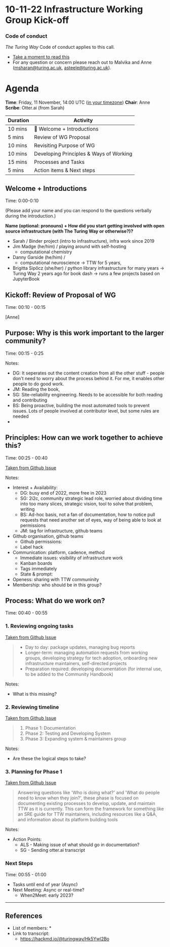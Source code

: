 # 10-11-22 Infrastructure Working Group Kick-off

### Code of conduct

_The Turing Way_ Code of conduct applies to this call.
* [Take a moment to read this](https://github.com/alan-turing-institute/the-turing-way/blob/master/CODE_OF_CONDUCT.md)
* For any question or concern please reach out to Malvika and Anne (msharan@turing.ac.uk, asteele@turing.ac.uk).

# Agenda

**Time**: Friday, 11 November, 14:00 UTC ([in your timezone](https://arewemeetingyet.com/london/2022-11-11/14:00))
**Chair**: Anne
**Scribe**: Otter.ai (from Sarah)


| Duration | Activity |
| ---- | -------- |
| 10 mins | 👋 Welcome + Introductions  |
| 5 mins | Review of WG Proposal |
| 10 mins | Revisiting Purpose of WG |
| 10 mins | Developing Principles & Ways of Working |
| 15 mins | Processes and Tasks |
| 5 mins | Action items & Next steps |

## Welcome + Introductions

Time: 0:00-0:10

(Please add your name and you can respond to the questions verbally during the introduction.)

**Name (optional: pronouns) + How did you start getting involved with open source infrastructure (with The Turing Way or otherwise?)?**
* Sarah / Binder project (intro to infrastructure), infra work since 2019
* Jim Madge (he/him) / playing around with self-hosting
    * computational chemistry
* Danny Garside (he/him) / 
    * computational neuroscience -> TTW for 5 years, 
* Brigitta Sipőcz (she/her) / python library infrastructure for many years -> Turing Way 2 years ago for book dash -> runs a few projects based on JupyterBook 

## Kickoff: Review of Proposal of WG

Time: 00:10 - 00:15

[Anne]


## Purpose: Why is this work important to the larger community?

Time: 00:15 - 0:25

Notes:
- DG: It seperates out the content creation from all the other stuff - people don't need to worry about the process behind it. For me, it enables other people to do good work.
- JM: Reading the book, 
- SG: Site-reliability engineering. Needs to be accessible for both reading and contributing
- BS: Being proactive, building the most automated tools to prevent issues. Lots of people involved at contributor level, but some rules are needed 
- 

## Principles: How can we work together to achieve this?

Time: 00:25 - 00:40

[Taken from Github Issue](https://github.com/alan-turing-institute/the-turing-way/issues/2690)

Notes:
- Interest + Availability:
    - DG: busy end of 2022, more free in 2023
    - SG: 2i2c, community strategic lead role, worried about dividing time into too many slices, strategic vision, tool to solve that problem, writing
    - BS: Ad-hoc basis, not a fan of documentation, how to notice pull requests that need another set of eyes, way of being able to look at permissions
    - JM: tag for infrastructure, github teams
- Github organisation, github teams
    - Github permissions:
    - Label hack
- Communication: platform, cadence, method
    - Immediate issues: visibility of infrastructure work
    - Kanban boards
    - Tags immediately
    - State & prompt:
- Openess: sharing with TTW communinity
- Membership: who should be in this group?

## Process: What do we work on?

Time: 00:40 - 00:55

### 1. Reviewing ongoing tasks 
[Taken from Github Issue](https://github.com/alan-turing-institute/the-turing-way/issues/2690)
> * Day to day: package updates, managing bug reports
> * Longer-term: managing automation requests from working groups, developing strategy for tech adoption, onboarding new infrastructure maintainers, self-directed projects
> * Preparation required: developing documentation (for internal use, to be added to the Community Handbook)

Notes:
- What is this missing? 

### 2. Reviewing timeline
[Taken from Github Issue](https://github.com/alan-turing-institute/the-turing-way/issues/2690)
> 1. Phase 1: Documentation
> 2. Phase 2: Testing and Developing System
> 3. Phase 3: Expanding system & maintainers group

Notes:
- Are these the logical steps to take? 

### 3. Planning for Phase 1
[Taken from Github Issue](https://github.com/alan-turing-institute/the-turing-way/issues/2690)
> Answering questions like 'Who is doing what?' and 'What do people need to know when they join?', these phase is focused on documenting existing processes to develop, update, and maintain TTW as it is currently. This can form the framework for something like an SRE guide for TTW maintainers, including resources like a Q&A, and information about its platform building tools

Notes:
- Action Points:
    - ALS - Making issue of what should go in documentation?
    - SG - Sending otter.ai transcript


### Next Steps

Time: 00:55 - 01:00

- Tasks until end of year (Async)
- Next Meeting: Async or real-time?
    - When2Meet: early 2023?

----

## References

* List of members: 
    * 
* Link to transcript: 
    * https://hackmd.io/@turingway/Hk5Ywl2Bo
